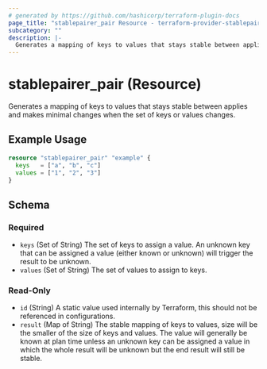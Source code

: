 ```yaml
---
# generated by https://github.com/hashicorp/terraform-plugin-docs
page_title: "stablepairer_pair Resource - terraform-provider-stablepairer"
subcategory: ""
description: |-
  Generates a mapping of keys to values that stays stable between applies and makes minimal changes when the set of keys or values changes.
---
```


# stablepairer_pair (Resource)

Generates a mapping of keys to values that stays stable between applies and makes minimal changes when the set of keys or values changes.

## Example Usage

```terraform
resource "stablepairer_pair" "example" {
  keys   = ["a", "b", "c"]
  values = ["1", "2", "3"]
}
```

<!-- schema generated by tfplugindocs -->
## Schema

### Required

- `keys` (Set of String) The set of keys to assign a value. An unknown key that can be assigned a value (either known or unknown) will trigger the result to be unknown.
- `values` (Set of String) The set of values to assign to keys.

### Read-Only

- `id` (String) A static value used internally by Terraform, this should not be referenced in configurations.
- `result` (Map of String) The stable mapping of keys to values, size will be the smaller of the size of keys and values. The value will generally be known at plan time unless an unknown key can be assigned a value in which the whole result will be unknown but the end result will still be stable.
